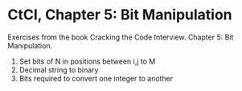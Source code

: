 CtCI, Chapter 5: Bit Manipulation
========================================

Exercises from the book Cracking the Code Interview. Chapter 5: Bit Manipulation.

1. Set bits of N in positions between i,j to M
2. Decimal string to binary
5. Bits required to convert one integer to another
